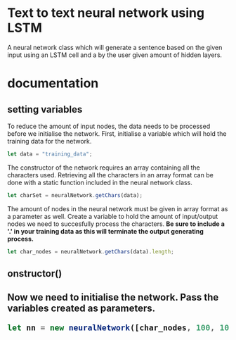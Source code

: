 <h1> Text to text neural network using LSTM </h1>

A neural network class which will generate a sentence based on the given input using an LSTM cell and a by the user given amount of hidden layers. 

<h1> documentation </h1> 

<h2> setting variables </h2>

To reduce the amount of input nodes, the data needs to be processed before we initialise the network. 
First, initialise a variable which will hold the training data for the network. 
```javascript
let data = "training_data";
```
The constructor of the network requires an array containing all the characters used. Retrieving all the characters in an array format can be done with a static function included in the neural network class. 
```javascript
let charSet = neuralNetwork.getChars(data); 
```
The amount of nodes in the neural network must be given in array format as a parameter as well. Create a variable to hold the amount of input/output nodes we need to succesfully process the characters. <b> Be sure to include a '.' in your training data as this will terminate the output generating process. </b> 
```javascript
let char_nodes = neuralNetwork.getChars(data).length;
```

<h2> onstructor() <h2>
Now we need to initialise the network. Pass the variables created as parameters. 
  
  ```javascript
let nn = new neuralNetwork([char_nodes, 100, 100, char_nodes], charSet);
```
